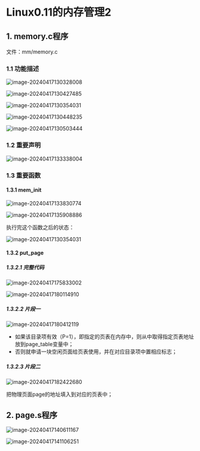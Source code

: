 # Linux0.11的内存管理2

## 1. memory.c程序

文件：mm/memory.c

### 1.1 功能描述

![image-20240417130328008](Linux0.11的内存管理2.assets/image-20240417130328008.png) 

![image-20240417130427485](Linux0.11的内存管理2.assets/image-20240417130427485.png) 

![image-20240417130354031](Linux0.11的内存管理2.assets/image-20240417130354031.png) 

![image-20240417130448235](Linux0.11的内存管理2.assets/image-20240417130448235.png) 

![image-20240417130503444](Linux0.11的内存管理2.assets/image-20240417130503444.png) 

### 1.2 重要声明

![image-20240417133338004](Linux0.11的内存管理2.assets/image-20240417133338004.png) 

### 1.3 重要函数

#### 1.3.1 mem_init

![image-20240417133830774](Linux0.11的内存管理2.assets/image-20240417133830774.png) 

![image-20240417135908886](Linux0.11的内存管理2.assets/image-20240417135908886.png) 

执行完这个函数之后的状态：

![image-20240417130354031](Linux0.11的内存管理2.assets/image-20240417130354031.png) 

#### 1.3.2 put_page

##### 1.3.2.1 完整代码

![image-20240417175833002](Linux0.11的内存管理2.assets/image-20240417175833002.png) 

![image-20240417180114910](Linux0.11的内存管理2.assets/image-20240417180114910.png) 

##### 1.3.2.2 片段一

![image-20240417180412119](Linux0.11的内存管理2.assets/image-20240417180412119.png) 

+ 如果该目录项有效（P=1），即指定的页表在内存中，则从中取得指定页表地址放到page_table变量中；
+ 否则就申请一块空闲页面给页表使用，并在对应目录项中置相应标志；

##### 1.3.2.3 片段二

![image-20240417182422680](Linux0.11的内存管理2.assets/image-20240417182422680.png) 

把物理页面page的地址填入到对应的页表中；

## 2. page.s程序

![image-20240417140611167](Linux0.11的内存管理2.assets/image-20240417140611167.png) 

![image-20240417141106251](Linux0.11的内存管理2.assets/image-20240417141106251.png) 



